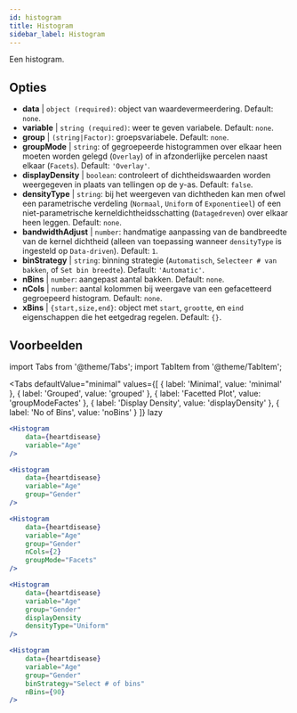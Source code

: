 ```yaml
---
id: histogram
title: Histogram
sidebar_label: Histogram
---
```


Een histogram.

## Opties

* __data__ | `object (required)`: object van waardevermeerdering. Default: `none`.
* __variable__ | `string (required)`: weer te geven variabele. Default: `none`.
* __group__ | `(string|Factor)`: groepsvariabele. Default: `none`.
* __groupMode__ | `string`: of gegroepeerde histogrammen over elkaar heen moeten worden gelegd (`Overlay`) of in afzonderlijke percelen naast elkaar (`Facets`). Default: `'Overlay'`.
* __displayDensity__ | `boolean`: controleert of dichtheidswaarden worden weergegeven in plaats van tellingen op de y-as. Default: `false`.
* __densityType__ | `string`: bij het weergeven van dichtheden kan men ofwel een parametrische verdeling (`Normaal`, `Uniform` of `Exponentieel`) of een niet-parametrische kerneldichtheidsschatting (`Datagedreven`) over elkaar heen leggen. Default: `none`.
* __bandwidthAdjust__ | `number`: handmatige aanpassing van de bandbreedte van de kernel dichtheid (alleen van toepassing wanneer `densityType` is ingesteld op `Data-driven`). Default: `1`.
* __binStrategy__ | `string`: binning strategie (`Automatisch`, `Selecteer # van bakken`, of `Set bin breedte`). Default: `'Automatic'`.
* __nBins__ | `number`: aangepast aantal bakken. Default: `none`.
* __nCols__ | `number`: aantal kolommen bij weergave van een gefacetteerd gegroepeerd histogram. Default: `none`.
* __xBins__ | `{start,size,end}`: object met `start`, `grootte`, en `eind` eigenschappen die het eetgedrag regelen. Default: `{}`.


## Voorbeelden

import Tabs from '@theme/Tabs';
import TabItem from '@theme/TabItem';

<Tabs
    defaultValue="minimal"
    values={[
        { label: 'Minimal', value: 'minimal' },
        { label: 'Grouped', value: 'grouped' },
        { label: 'Facetted Plot', value: 'groupModeFactes' },
        { label: 'Display Density', value: 'displayDensity' },
        { label: 'No of Bins', value: 'noBins' }
    ]}
    lazy
>

<TabItem value="minimal">

```jsx live
<Histogram 
    data={heartdisease} 
    variable="Age"
/>
```

</TabItem>

<TabItem value="grouped">

```jsx live
<Histogram 
    data={heartdisease} 
    variable="Age"
    group="Gender"
/>
```

</TabItem>

<TabItem value="groupModeFactes">

```jsx live
<Histogram 
    data={heartdisease} 
    variable="Age"
    group="Gender"
    nCols={2}
    groupMode="Facets"
/>
```

</TabItem>

<TabItem value="displayDensity">

```jsx live
<Histogram 
    data={heartdisease} 
    variable="Age"
    group="Gender"
    displayDensity 
    densityType="Uniform"
/>
```

</TabItem>

<TabItem value="noBins">

```jsx live
<Histogram 
    data={heartdisease} 
    variable="Age"
    group="Gender"
    binStrategy="Select # of bins"
    nBins={90}
/>
```

</TabItem>

</Tabs>
